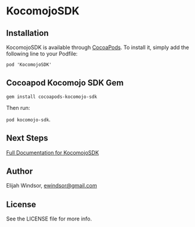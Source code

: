 # KocomojoSDK

## Installation

KocomojoSDK is available through [CocoaPods](http://cocoapods.org). To install
it, simply add the following line to your Podfile:

```
pod 'KocomojoSDK'
```

## Cocoapod Kocomojo SDK Gem

`gem install cocoapods-kocomojo-sdk`

Then run: 

`pod kocomojo-sdk`.  

## Next Steps

[Full Documentation for KocomojoSDK](http://kocomojo-sdk.surge.sh/)

## Author

Elijah Windsor, ewindsor@gmail.com

## License

See the LICENSE file for more info.
